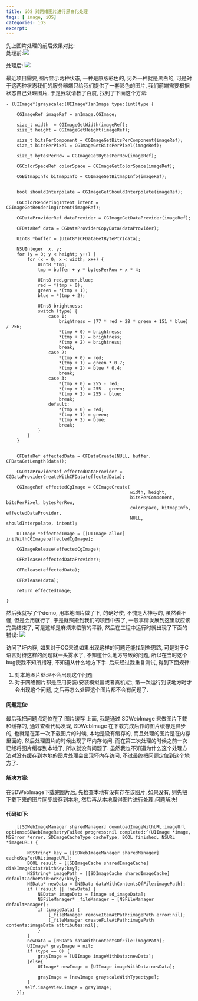```yaml
---
title: iOS 对网络图片进行黑白化处理
tags: [ image, iOS]
categories: iOS
excerpt: 
---
```

先上图片处理的前后效果对比:  
处理前:![]({{site.url}}/downloads/ios-image-gray/image-gray.webp)

处理后:
![]({{site.url}}/downloads/ios-image-gray/image-gray1.webp)

最近项目需要,图片显示两种状态, 一种是原版彩色的, 另外一种就是黑白的, 可是对于这两种状态我们的服务器端只给我们提供了一套彩色的图片, 我们前端需要根据状态自己处理图片, 于是我就请教了百度, 找到了下面这个方法:
```
- (UIImage*)grayscale:(UIImage*)anImage type:(int)type {
    
    CGImageRef imageRef = anImage.CGImage;
    
    size_t width  = CGImageGetWidth(imageRef);
    size_t height = CGImageGetHeight(imageRef);
    
    size_t bitsPerComponent = CGImageGetBitsPerComponent(imageRef);
    size_t bitsPerPixel = CGImageGetBitsPerPixel(imageRef);
    
    size_t bytesPerRow = CGImageGetBytesPerRow(imageRef);
    
    CGColorSpaceRef colorSpace = CGImageGetColorSpace(imageRef);
    
    CGBitmapInfo bitmapInfo = CGImageGetBitmapInfo(imageRef);
    
    
    bool shouldInterpolate = CGImageGetShouldInterpolate(imageRef);
    
    CGColorRenderingIntent intent = CGImageGetRenderingIntent(imageRef);
    
    CGDataProviderRef dataProvider = CGImageGetDataProvider(imageRef);
    
    CFDataRef data = CGDataProviderCopyData(dataProvider);
    
    UInt8 *buffer = (UInt8*)CFDataGetBytePtr(data);
    
    NSUInteger  x, y;
    for (y = 0; y < height; y++) {
        for (x = 0; x < width; x++) {
            UInt8 *tmp;
            tmp = buffer + y * bytesPerRow + x * 4;
            
            UInt8 red,green,blue;
            red = *(tmp + 0);
            green = *(tmp + 1);
            blue = *(tmp + 2);
            
            UInt8 brightness;
            switch (type) {
                case 1:
                    brightness = (77 * red + 28 * green + 151 * blue) / 256;
                    *(tmp + 0) = brightness;
                    *(tmp + 1) = brightness;
                    *(tmp + 2) = brightness;
                    break;
                case 2:
                    *(tmp + 0) = red;
                    *(tmp + 1) = green * 0.7;
                    *(tmp + 2) = blue * 0.4;
                    break;
                case 3:
                    *(tmp + 0) = 255 - red;
                    *(tmp + 1) = 255 - green;
                    *(tmp + 2) = 255 - blue;
                    break;
                default:
                    *(tmp + 0) = red;
                    *(tmp + 1) = green;
                    *(tmp + 2) = blue;
                    break;
            }
        }
    }
    
    
    CFDataRef effectedData = CFDataCreate(NULL, buffer, CFDataGetLength(data));
    
    CGDataProviderRef effectedDataProvider = CGDataProviderCreateWithCFData(effectedData);
    
    CGImageRef effectedCgImage = CGImageCreate(
                                               width, height,
                                               bitsPerComponent, bitsPerPixel, bytesPerRow,
                                               colorSpace, bitmapInfo, effectedDataProvider,
                                               NULL, shouldInterpolate, intent);
    
    UIImage *effectedImage = [[UIImage alloc] initWithCGImage:effectedCgImage];
    
    CGImageRelease(effectedCgImage);
    
    CFRelease(effectedDataProvider);
    
    CFRelease(effectedData);
    
    CFRelease(data);
    
    return effectedImage;
    
}
```
然后我就写了个demo, 用本地图片做了下, 的确好使, 不愧是大神写的, 虽然看不懂, 但是会用就行了, 于是就照搬到我们的项目中去了, 一般事情发展到这里就应该完美结束了, 可是这却是麻烦来临前的平静, 然后在工程中运行时就出现了下面的错误:
![]({{site.url}}/downloads/ios-image-gray/image-gray2.webp)

访问了坏内存, 如果对于OC来说如果出现这样的问题还能找到些思路, 可是对于C语言对待这样的问题就一头雾水了, 不知道什么地方导致的问题, 所以在当时这个bug使我不知所措呀, 不知道从什么地方下手. 后来经过我重复测试, 得到下面规律:

1. 对本地图片处理不会出现这个问题 
2. 对于网络图片都是应用安装(安装模拟器或者真机)后, 第一次运行到该地方时才会出现这个问题, 之后再怎么处理这个图片都不会有问题了.

#### 问题定位:
 最后我把问题点定位在了 图片缓存 上面, 我是通过 SDWebImage 来做图片下载和缓存的, 通过查看代码发现, SDWebImage 在下载完成后作的图片缓存是异步的, 也就是在第一次下载图片的时候, 本地是没有缓存的, 而且处理的图片是在内存里面的, 然后处理图片的时候出现了坏内存访问. 而在第二次处理的时候之前一次已经将图片缓存到本地了, 所以就没有问题了. 虽然我也不知道为什么这个处理方法对没有缓存到本地的图片处理会出现坏内存访问, 不过最终把问题定位到这个地方了. 

#### 解决方案: 
在SDWebImage下载完图片后, 先检查本地有没有存在该图片, 如果没有, 则先把下载下来的图片同步缓存到本地, 然后再从本地取得图片进行处理.问题解决!

#### 代码如下: 
```
    [[SDWebImageManager sharedManager] downloadImageWithURL:imageUrl options:SDWebImageRetryFailed progress:nil completed:^(UIImage *image, NSError *error, SDImageCacheType cacheType, BOOL finished, NSURL *imageURL) {
        
        NSString* key = [[SDWebImageManager sharedManager] cacheKeyForURL:imageURL];
        BOOL result = [[SDImageCache sharedImageCache] diskImageExistsWithKey:key];
        NSString* imagePath = [[SDImageCache sharedImageCache] defaultCachePathForKey:key];
        NSData* newData = [NSData dataWithContentsOfFile:imagePath];
        if (!result || !newData) {
            NSData* imageData = [image sd_imageData];
            NSFileManager* _fileManager = [NSFileManager defaultManager];
            if (imageData) {
                [_fileManager removeItemAtPath:imagePath error:nil];
                [_fileManager createFileAtPath:imagePath contents:imageData attributes:nil];
            }
        }
        newData = [NSData dataWithContentsOfFile:imagePath];
        UIImage* grayImage = nil;
        if (type == 0) {
            grayImage = [UIImage imageWithData:newData];
        }else{
            UIImage* newImage = [UIImage imageWithData:newData];
            
            grayImage = [newImage grayscaleWithType:type];
        }
       self.imageView.image = grayImage;
    }];
```
